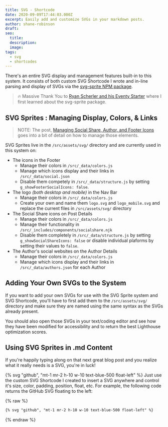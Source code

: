 ```yaml
---
title: SVG - Shortcode
date: 2020-09-09T17:44:03.000Z
excerpt: Easily add and customize SVGs in your markdown posts.
author: shane-robinson
draft: 
seo:
  title:
  description:
  image: 
tags:
  - svg
  - shortcodes
---
```


There's an entire SVG display and management features built-in to this system. It consists of both custom SVG Shortcode I wrote and in-line parsing and display of SVGs via the [svg-sprite NPM package](https://www.npmjs.com/package/svg-sprite).

> :fire: Massive Thank You to [Ryan Scherler and his Eventy Starter](https://github.com/eastslopestudio/eleventy-starter) where I first learned about the svg-sprite package.

## SVG Sprites : Managing Display, Colors, & Links

> NOTE: The post, [Managing Social Share, Author, and Footer Icons](/2020/09/02/managing-social-share-author-and-footer-icons/) goes into a bit of detail on how to manage those elements.

SVG Sprites live in the `/src/assets/svg/` directory and are currently used in this system on:

- The icons in the Footer
  - Manage their colors in `/src/_data/colors.js`
  - Manage which icons display and their links in `/src/_data/social.json`
  - Disable them competely in `/src/_data/structure.js` by setting `g_showFooterSocialIcons: false`.
- The logo _(both desktop and mobile)_ in the Nav Bar
  - Manage their colors in `/src/_data/colors.js`
  - Create your own and name them `logo.svg` and `logo_mobile.svg` and replace the current files in `/src/assets/svg/` directory
- The Social Share icons on Post Details
  - Manage their colors in `/src/_data/colors.js`
  - Manage their functionality in `/src/_includes/components/socialshare.njk`
  - Disable them completely in `/src/_data/structure.js` by setting `g_showSocialShareIcons: false` or disable individual plaforms by setting their values to `false`.
- The Author's social websites on the Author Details
  - Manage their colors in `/src/_data/colors.js`
  - Manage which icons display and their links in `/src/_data/authors.json` for each Author

## Adding Your Own SVGs to the System

If you want to add your own SVGs for use with the SVG Sprite system and SVG Shortcode, you'll have to first add them to the `/src/assets/svg/` directory and make sure they are named using the same syntax as the SVGs already present.

You should also open those SVGs in your text/coding editor and see how they have been modified for accessibility and to return the best Lighthouse optimization scores.

## Using SVG Sprites in .md Content

If you're happily typing along on that next great blog post and you realize what it really needs is a SVG, you're in luck!

{% svg "github", "mt-1 mr-2 h-10 w-10 text-blue-500 float-left" %} Just use the custom SVG Shortcode I created to insert a SVG anywhere and control it's size, color, padding, position, float, etc. For example, the following code returns the GitHub SVG floating to the left:

{% raw %}

```md
{% svg "github", "mt-1 mr-2 h-10 w-10 text-blue-500 float-left" %}
```

{% endraw %}
